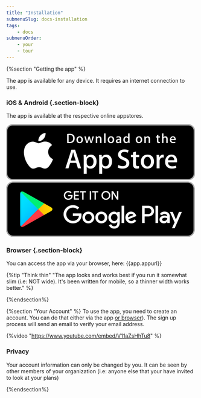 ```yaml
---
title: "Installation"
submenuSlug: docs-installation
tags: 
    - docs
submenuOrder:
    - your
    - tour
---
```


{%section "Getting the app" %}

The app is available for any device. It requires an internet connection to use. 

### iOS & Android {.section-block} 

The app is available at the respective online appstores.

<div class="row">
<a class="col" href=""><img class="img-fluid" src="/assets/images/appstore.png"/></a>
<a class="col" href=""><img class="img-fluid" src="/assets/images/google_play.png"/></a>
</div>

### Browser {.section-block}

You can access the app via your browser, here: {{app.appurl}}

{%tip "Think thin" "The app looks and works best if you run it somewhat slim (i.e: NOT wide). It's been written for mobile, so a thinner width works better." %}

{%endsection%}

{%section "Your Account" %}
To use the app, you need to create an account.  You can do that either via the app [or browser]({{app.appur})). The sign up process will send an email to verify your email address.

{%video "https://www.youtube.com/embed/V11aZsHhTu8" %}

### Privacy 
Your account information can only be changed by you. It can be seen by other members of your organization (i.e: anyone else that your have invited to look at your plans)

{%endsection%}
